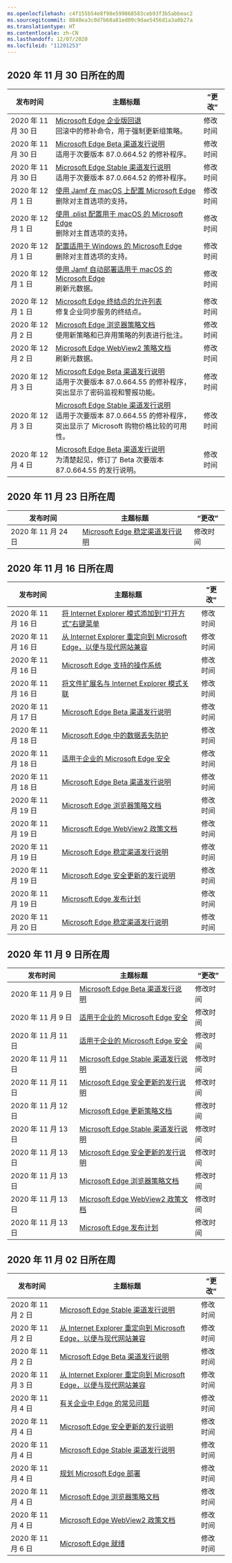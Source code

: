 ```yaml
---
ms.openlocfilehash: c4f155b54e8f98e599868583ceb93f3b5abbeac2
ms.sourcegitcommit: 8840ea3c0d7b68a81ed09c9dae5456d1a3a0b27a
ms.translationtype: HT
ms.contentlocale: zh-CN
ms.lasthandoff: 12/07/2020
ms.locfileid: "11201253"
---
```

<!-- This file is generated automatically each week. Changes made to this file will be overwritten.-->

## 2020 年 11 月 30 日所在的周


| 发布时间 |主题标题 | “更改” |
|------|------------|--------|
| 2020 年 11 月 30 日 | [Microsoft Edge 企业版回退](/DeployEdge/edge-learnmore-rollback)<br>回滚中的修补命令，用于强制更新组策略。 | 修改时间 |
| 2020 年 11 月 30 日 | [Microsoft Edge Beta 渠道发行说明](/DeployEdge/microsoft-edge-relnote-beta-channel)<br>适用于次要版本 87.0.664.52 的修补程序。  | 修改时间 |
| 2020 年 11 月 30 日 | [Microsoft Edge Stable 渠道发行说明](/DeployEdge/microsoft-edge-relnote-stable-channel) <br>适用于次要版本 87.0.664.52 的修补程序。| 修改时间 |
| 2020 年 12 月 1 日 | [使用 Jamf 在 macOS 上配置 Microsoft Edge](/DeployEdge/configure-microsoft-edge-on-mac-jamf)<br>删除对主首选项的支持。 | 修改时间 |
| 2020 年 12 月 1 日 | [使用 .plist 配置用于 macOS 的 Microsoft Edge](/DeployEdge/configure-microsoft-edge-on-mac)<br>删除对主首选项的支持。 | 修改时间 |
| 2020 年 12 月 1 日 | [配置适用于 Windows 的 Microsoft Edge](/DeployEdge/configure-microsoft-edge)<br>删除对主首选项的支持。 | 修改时间 |
| 2020 年 12 月 1 日 | [使用 Jamf 自动部署适用于 macOS 的 Microsoft Edge](/DeployEdge/deploy-edge-mac-jamf)<br>刷新元数据。 | 修改时间 |
| 2020 年 12 月 1 日 | [Microsoft Edge 终结点的允许列表](/DeployEdge/microsoft-edge-security-endpoints)<br>修复企业同步服务的终结点。 | 修改时间 |
| 2020 年 12 月 2 日 | [Microsoft Edge 浏览器策略文档](/DeployEdge/microsoft-edge-policies)<br>使用新策略和已弃用策略的列表进行批注。 | 修改时间 |
| 2020 年 12 月 2 日 | [Microsoft Edge WebView2 策略文档](/DeployEdge/microsoft-edge-webview-policies)<br>刷新元数据。 | 修改时间 |
| 2020 年 12 月 3 日 | [Microsoft Edge Beta 渠道发行说明](/DeployEdge/microsoft-edge-relnote-beta-channel)<br>适用于次要版本 87.0.664.55 的修补程序，突出显示了密码监视和警报功能。 | 修改时间 |
| 2020 年 12 月 3 日 | [Microsoft Edge Stable 渠道发行说明](/DeployEdge/microsoft-edge-relnote-stable-channel) <br>适用于次要版本 87.0.664.55 的修补程序，突出显示了 Microsoft 购物价格比较的可用性。| 修改时间 |
| 2020 年 12 月 4 日 | [Microsoft Edge Beta 渠道发行说明](/DeployEdge/microsoft-edge-relnote-beta-channel)<br>为清楚起见，修订了 Beta 次要版本 87.0.664.55 的发行说明。  | 修改时间 |


## 2020 年 11 月 23 日所在周


| 发布时间 |主题标题 | “更改” |
|------|------------|--------|
| 2020 年 11 月 24 日 | [Microsoft Edge 稳定渠道发行说明](/DeployEdge/microsoft-edge-relnote-stable-channel) | 修改时间 |


## 2020 年 11 月 16 日所在周


| 发布时间 |主题标题 | “更改” |
|------|------------|--------|
| 2020 年 11 月 16 日 | [将 Internet Explorer 模式添加到“打开方式”右键菜单](/DeployEdge/edge-ie-mode-add-guidance-filetype-associations) | 修改时间 |
| 2020 年 11 月 16 日 | [从 Internet Explorer 重定向到 Microsoft Edge，以便与现代网站兼容](/DeployEdge/edge-learnmore-neededge) | 修改时间 |
| 2020 年 11 月 16 日 | [Microsoft Edge 支持的操作系统](/DeployEdge/microsoft-edge-supported-operating-systems) | 修改时间 |
| 2020 年 11 月 16 日 | [将文件扩展名与 Internet Explorer 模式关联](/DeployEdge/edge-ie-mode-add-guidance-filetype-associations) | 修改时间 |
| 2020 年 11 月 17 日 | [Microsoft Edge Beta 渠道发行说明](/DeployEdge/microsoft-edge-relnote-beta-channel) | 修改时间 |
| 2020 年 11 月 18 日 | [Microsoft Edge 中的数据丢失防护](/DeployEdge/microsoft-edge-security-dlp) | 修改时间 |
| 2020 年 11 月 18 日 | [适用于企业的 Microsoft Edge 安全](/DeployEdge/ms-edge-security-for-business) | 修改时间 |
| 2020 年 11 月 18 日 | [Microsoft Edge Beta 渠道发行说明](/DeployEdge/microsoft-edge-relnote-beta-channel) | 修改时间 |
| 2020 年 11 月 19 日 | [Microsoft Edge 浏览器策略文档](/DeployEdge/microsoft-edge-policies) | 修改时间 |
| 2020 年 11 月 19 日 | [Microsoft Edge WebView2 政策文档](/DeployEdge/microsoft-edge-webview-policies) | 修改时间 |
| 2020 年 11 月 19 日 | [Microsoft Edge 稳定渠道发行说明](/DeployEdge/microsoft-edge-relnote-stable-channel) | 修改时间 |
| 2020 年 11 月 19 日 | [Microsoft Edge 安全更新的发行说明](/DeployEdge/microsoft-edge-relnotes-security) | 修改时间 |
| 2020 年 11 月 19 日 | [Microsoft Edge 发布计划](/DeployEdge/microsoft-edge-release-schedule) | 修改时间 |
| 2020 年 11 月 20 日 | [Microsoft Edge 稳定渠道发行说明](/DeployEdge/microsoft-edge-relnote-stable-channel) | 修改时间 |


## 2020 年 11 月 9 日所在周


| 发布时间 |主题标题 | “更改” |
|------|------------|--------|
| 2020 年 11 月 9 日 | [Microsoft Edge Beta 渠道发行说明](/DeployEdge/microsoft-edge-relnote-beta-channel) | 修改时间 |
| 2020 年 11 月 9 日 | [适用于企业的 Microsoft Edge 安全](/DeployEdge/ms-edge-security-for-business) | 修改时间 |
| 2020 年 11 月 11 日 | [适用于企业的 Microsoft Edge 安全](/DeployEdge/ms-edge-security-for-business) | 修改时间 |
| 2020 年 11 月 11 日 | [Microsoft Edge Stable 渠道发行说明](/DeployEdge/microsoft-edge-relnote-stable-channel) | 修改时间 |
| 2020 年 11 月 11 日 | [Microsoft Edge 安全更新的发行说明](/DeployEdge/microsoft-edge-relnotes-security) | 修改时间 |
| 2020 年 11 月 12 日 | [Microsoft Edge 更新策略文档](/DeployEdge/microsoft-edge-update-policies) | 修改时间 |
| 2020 年 11 月 13 日 | [Microsoft Edge Stable 渠道发行说明](/DeployEdge/microsoft-edge-relnote-stable-channel) | 修改时间 |
| 2020 年 11 月 13 日 | [Microsoft Edge 安全更新的发行说明](/DeployEdge/microsoft-edge-relnotes-security) | 修改时间 |
| 2020 年 11 月 13 日 | [Microsoft Edge 浏览器策略文档](/DeployEdge/microsoft-edge-policies) | 修改时间 |
| 2020 年 11 月 13 日 | [Microsoft Edge WebView2 政策文档](/DeployEdge/microsoft-edge-webview-policies) | 修改时间 |
| 2020 年 11 月 13 日 | [Microsoft Edge 发布计划](/DeployEdge/microsoft-edge-release-schedule) | 修改时间 |


## 2020 年 11 月 02 日所在周


| 发布时间 |主题标题 | “更改” |
|------|------------|--------|
| 2020 年 11 月 2 日 | [Microsoft Edge Stable 渠道发行说明](/DeployEdge/microsoft-edge-relnote-stable-channel) | 修改时间 |
| 2020 年 11 月 2 日 | [从 Internet Explorer 重定向到 Microsoft Edge，以便与现代网站兼容](/DeployEdge/edge-learnmore-neededge) | 修改时间 |
| 2020 年 11 月 2 日 | [Microsoft Edge Beta 渠道发行说明](/DeployEdge/microsoft-edge-relnote-beta-channel) | 修改时间 |
| 2020 年 11 月 3 日 | [从 Internet Explorer 重定向到 Microsoft Edge，以便与现代网站兼容](/DeployEdge/edge-learnmore-neededge) | 修改时间 |
| 2020 年 11 月 4 日 | [有关企业中 Edge 的常见问题](/DeployEdge/faqs-edge-in-the-enterprise) | 修改时间 |
| 2020 年 11 月 4 日 | [Microsoft Edge 安全更新的发行说明](/DeployEdge/microsoft-edge-relnotes-security) | 修改时间 |
| 2020 年 11 月 4 日 | [Microsoft Edge Stable 渠道发行说明](/DeployEdge/microsoft-edge-relnote-stable-channel) | 修改时间 |
| 2020 年 11 月 4 日 | [规划 Microsoft Edge 部署](/DeployEdge/deploy-edge-plan-deployment) | 修改时间 |
| 2020 年 11 月 4 日 | [Microsoft Edge 浏览器策略文档](/DeployEdge/microsoft-edge-policies) | 修改时间 |
| 2020 年 11 月 4 日 | [Microsoft Edge WebView2 政策文档](/DeployEdge/microsoft-edge-webview-policies) | 修改时间 |
| 2020 年 11 月 6 日 | [Microsoft Edge 就绪](/DeployEdge/deploy-edge-ready-for-edge) | 修改时间 |
